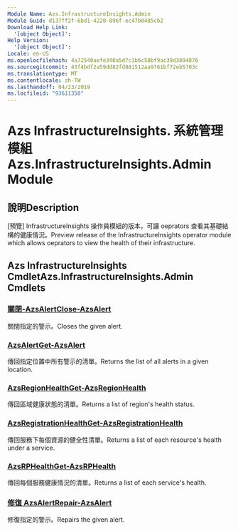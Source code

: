 ```yaml
---
Module Name: Azs.InfrastructureInsights.Admin
Module Guid: d137ff2f-6bd1-4220-896f-ec47b0485cb2
Download Help Link:
  '[object Object]': 
Help Version:
  '[object Object]': 
Locale: en-US
ms.openlocfilehash: 4a72540aefe340a5d7c1b6c50bf9ac39d3894876
ms.sourcegitcommit: 43f4bdf2a59dd82fd881512aa9761bf72eb5703c
ms.translationtype: MT
ms.contentlocale: zh-TW
ms.lasthandoff: 04/23/2019
ms.locfileid: "93611358"
---
```

# <span data-ttu-id="f64d2-101">Azs InfrastructureInsights. 系統管理模組</span><span class="sxs-lookup"><span data-stu-id="f64d2-101">Azs.InfrastructureInsights.Admin Module</span></span>
## <span data-ttu-id="f64d2-102">說明</span><span class="sxs-lookup"><span data-stu-id="f64d2-102">Description</span></span>
<span data-ttu-id="f64d2-103">[預覽] InfrastructureInsights 操作員模組的版本，可讓 oeprators 查看其基礎結構的健康情況。</span><span class="sxs-lookup"><span data-stu-id="f64d2-103">Preview release of the InfrastructureInsights operator module which allows oeprators to view the health of their infrastructure.</span></span>

## <span data-ttu-id="f64d2-104">Azs InfrastructureInsights Cmdlet</span><span class="sxs-lookup"><span data-stu-id="f64d2-104">Azs.InfrastructureInsights.Admin Cmdlets</span></span>
### [<span data-ttu-id="f64d2-105">關閉-AzsAlert</span><span class="sxs-lookup"><span data-stu-id="f64d2-105">Close-AzsAlert</span></span>](Close-AzsAlert.md)
<span data-ttu-id="f64d2-106">關閉指定的警示。</span><span class="sxs-lookup"><span data-stu-id="f64d2-106">Closes the given alert.</span></span>

### [<span data-ttu-id="f64d2-107">AzsAlert</span><span class="sxs-lookup"><span data-stu-id="f64d2-107">Get-AzsAlert</span></span>](Get-AzsAlert.md)
<span data-ttu-id="f64d2-108">傳回指定位置中所有警示的清單。</span><span class="sxs-lookup"><span data-stu-id="f64d2-108">Returns the list of all alerts in a given location.</span></span>

### [<span data-ttu-id="f64d2-109">AzsRegionHealth</span><span class="sxs-lookup"><span data-stu-id="f64d2-109">Get-AzsRegionHealth</span></span>](Get-AzsRegionHealth.md)
<span data-ttu-id="f64d2-110">傳回區域健康狀態的清單。</span><span class="sxs-lookup"><span data-stu-id="f64d2-110">Returns a list of region's health status.</span></span>

### [<span data-ttu-id="f64d2-111">AzsRegistrationHealth</span><span class="sxs-lookup"><span data-stu-id="f64d2-111">Get-AzsRegistrationHealth</span></span>](Get-AzsRegistrationHealth.md)
<span data-ttu-id="f64d2-112">傳回服務下每個資源的健全性清單。</span><span class="sxs-lookup"><span data-stu-id="f64d2-112">Returns a list of each resource's health under a service.</span></span>

### [<span data-ttu-id="f64d2-113">AzsRPHealth</span><span class="sxs-lookup"><span data-stu-id="f64d2-113">Get-AzsRPHealth</span></span>](Get-AzsRPHealth.md)
<span data-ttu-id="f64d2-114">傳回每個服務健康情況的清單。</span><span class="sxs-lookup"><span data-stu-id="f64d2-114">Returns a list of each service's health.</span></span>

### [<span data-ttu-id="f64d2-115">修復 AzsAlert</span><span class="sxs-lookup"><span data-stu-id="f64d2-115">Repair-AzsAlert</span></span>](Repair-AzsAlert.md)
<span data-ttu-id="f64d2-116">修復指定的警示。</span><span class="sxs-lookup"><span data-stu-id="f64d2-116">Repairs the given alert.</span></span>

